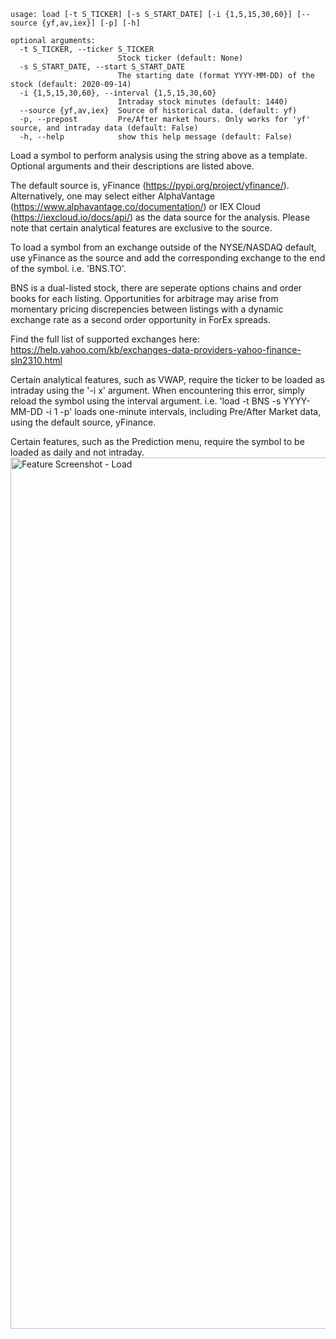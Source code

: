 ```
usage: load [-t S_TICKER] [-s S_START_DATE] [-i {1,5,15,30,60}] [--source {yf,av,iex}] [-p] [-h]
```
```
optional arguments:
  -t S_TICKER, --ticker S_TICKER
                        Stock ticker (default: None)
  -s S_START_DATE, --start S_START_DATE
                        The starting date (format YYYY-MM-DD) of the stock (default: 2020-09-14)
  -i {1,5,15,30,60}, --interval {1,5,15,30,60}
                        Intraday stock minutes (default: 1440)
  --source {yf,av,iex}  Source of historical data. (default: yf)
  -p, --prepost         Pre/After market hours. Only works for 'yf' source, and intraday data (default: False)
  -h, --help            show this help message (default: False)
```
Load a symbol to perform analysis using the string above as a template. Optional arguments and their descriptions are listed above. 

The default source is, yFinance (https://pypi.org/project/yfinance/). Alternatively, one may select either AlphaVantage (https://www.alphavantage.co/documentation/) or IEX Cloud (https://iexcloud.io/docs/api/) as the data source for the analysis. Please note that certain analytical features are exclusive to the source. 

To load a symbol from an exchange outside of the NYSE/NASDAQ default, use yFinance as the source and add the corresponding exchange to the end of the symbol. i.e. 'BNS.TO'. 

BNS is a dual-listed stock, there are seperate options chains and order books for each listing. Opportunities for arbitrage may arise from momentary pricing discrepencies between listings with a dynamic exchange rate as a second order opportunity in ForEx spreads. 

Find the full list of supported exchanges here: https://help.yahoo.com/kb/exchanges-data-providers-yahoo-finance-sln2310.html

Certain analytical features, such as VWAP, require the ticker to be loaded as intraday using the '-i x' argument. When encountering this error, simply reload the symbol using the interval argument. i.e. 'load -t BNS -s YYYY-MM-DD -i 1 -p' loads one-minute intervals, including Pre/After Market data, using the default source, yFinance. 

Certain features, such as the Prediction menu, require the symbol to be loaded as daily and not intraday.
<img width="1394" alt="Feature Screenshot - Load" src="https://user-images.githubusercontent.com/85772166/139941491-9c94d242-b7e7-420c-8cd9-b30fa926e335.png">


